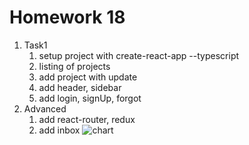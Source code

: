 # Homework 18
1. Task1
   1. setup project with create-react-app --typescript
   2. listing of projects
   3. add project with update
   4. add header, sidebar
   5. add login, signUp, forgot 
2. Advanced
   1. add react-router, redux
   2. add inbox 
![chart](https://user-images.githubusercontent.com/51996182/75269989-7d161700-5802-11ea-8856-af63c55cf7b3.png)

